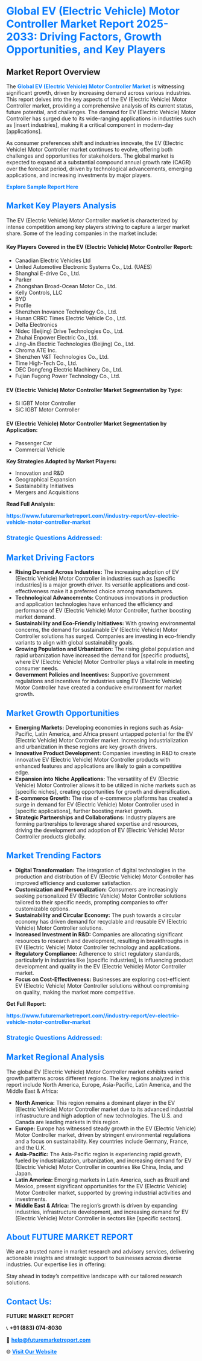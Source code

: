 <h1 style="color: #007BFF;">Global EV (Electric Vehicle) Motor Controller Market Report 2025-2033: Driving Factors, Growth Opportunities, and Key Players</h1>

<section id="overview">
<h2>Market Report Overview</h2>
<p>The <a href="https://www.futuremarketreport.com//industry-report/ev-electric-vehicle-motor-controller-market" style="color: #007BFF; text-decoration: none;"><strong>Global EV (Electric Vehicle) Motor Controller Market</strong></a> is witnessing significant growth, driven by increasing demand across various industries. This report delves into the key aspects of the EV (Electric Vehicle) Motor Controller market, providing a comprehensive analysis of its current status, future potential, and challenges. The demand for EV (Electric Vehicle) Motor Controller has surged due to its wide-ranging applications in industries such as [insert industries], making it a critical component in modern-day [applications].</p>
<p>As consumer preferences shift and industries innovate, the EV (Electric Vehicle) Motor Controller market continues to evolve, offering both challenges and opportunities for stakeholders. The global market is expected to expand at a substantial compound annual growth rate (CAGR) over the forecast period, driven by technological advancements, emerging applications, and increasing investments by major players.</p>
</section>

<section id="overview">
<p><a href="https://www.futuremarketreport.com//request-sample/reportId=81768" style="color: #007BFF; text-decoration: none;"><strong>Explore Sample Report Here</strong></a></p>
</section>

<section id="key-players">
<h2 style="color: #007BFF;">Market Key Players Analysis</h2>
<p>The EV (Electric Vehicle) Motor Controller market is characterized by intense competition among key players striving to capture a larger market share. Some of the leading companies in the market include:</p>
<h4>Key Players Covered in the EV (Electric Vehicle) Motor Controller Report:</h4>
<ul><li>Canadian Electric Vehicles Ltd</li><li>United Automotive Electronic Systems Co., Ltd. (UAES)</li><li>Shanghai E-drive Co., Ltd.</li><li>Parker</li><li>Zhongshan Broad-Ocean Motor Co., Ltd.</li><li>Kelly Controls, LLC</li><li>BYD</li><li>Profile</li><li>Shenzhen Inovance Technology Co., Ltd.</li><li>Hunan CRRC Times Electric Vehicle Co., Ltd.</li><li>Delta Electronics</li><li>Nidec (Beijing) Drive Technologies Co., Ltd.</li><li>Zhuhai Enpower Electric Co., Ltd.</li><li>Jing-Jin Electric Technologies (Beijing) Co., Ltd.</li><li>Chroma ATE Inc.</li><li>Shenzhen V&amp;T Technologies Co., Ltd.</li><li>Time High-Tech Co., Ltd.</li><li>DEC Dongfeng Electric Machinery Co., Ltd.</li><li>Fujian Fugong Power Technology Co., Ltd.</li></ul>
<h4>EV (Electric Vehicle) Motor Controller Market Segmentation by Type:</h4>
<ul><li>Si IGBT Motor Controller</li><li>SiC IGBT Motor Controller</li></ul>

<h4>EV (Electric Vehicle) Motor Controller Market Segmentation by Application:</h4>
<ul><li>Passenger Car</li><li>Commercial Vehicle</li></ul>
<p><strong>Key Strategies Adopted by Market Players:</strong></p>
<ul>
<li>Innovation and R&D</li>
<li>Geographical Expansion</li>
<li>Sustainability Initiatives</li>
<li>Mergers and Acquisitions</li>
</ul>
</section>

<section>
<p><strong>Read Full Analysis: </strong></p><a href="https://www.futuremarketreport.com//industry-report/ev-electric-vehicle-motor-controller-market" style="color: #007BFF; text-decoration: none;"><strong>https://www.futuremarketreport.com//industry-report/ev-electric-vehicle-motor-controller-market</strong></a>
<h3 style="color: #007BFF;">Strategic Questions Addressed:</h3>
</section>

<section id="driving-factors">
<h2 style="color: #007BFF;">Market Driving Factors</h2>
<ul>
<li><strong>Rising Demand Across Industries:</strong> The increasing adoption of EV (Electric Vehicle) Motor Controller in industries such as [specific industries] is a major growth driver. Its versatile applications and cost-effectiveness make it a preferred choice among manufacturers.</li>
<li><strong>Technological Advancements:</strong> Continuous innovations in production and application technologies have enhanced the efficiency and performance of EV (Electric Vehicle) Motor Controller, further boosting market demand.</li>
<li><strong>Sustainability and Eco-Friendly Initiatives:</strong> With growing environmental concerns, the demand for sustainable EV (Electric Vehicle) Motor Controller solutions has surged. Companies are investing in eco-friendly variants to align with global sustainability goals.</li>
<li><strong>Growing Population and Urbanization:</strong> The rising global population and rapid urbanization have increased the demand for [specific products], where EV (Electric Vehicle) Motor Controller plays a vital role in meeting consumer needs.</li>
<li><strong>Government Policies and Incentives:</strong> Supportive government regulations and incentives for industries using EV (Electric Vehicle) Motor Controller have created a conducive environment for market growth.</li>
</ul>
</section>

<section id="growth-opportunities">
<h2 style="color: #007BFF;">Market Growth Opportunities</h2>
<ul>
<li><strong>Emerging Markets:</strong> Developing economies in regions such as Asia-Pacific, Latin America, and Africa present untapped potential for the EV (Electric Vehicle) Motor Controller market. Increasing industrialization and urbanization in these regions are key growth drivers.</li>
<li><strong>Innovative Product Development:</strong> Companies investing in R&D to create innovative EV (Electric Vehicle) Motor Controller products with enhanced features and applications are likely to gain a competitive edge.</li>
<li><strong>Expansion into Niche Applications:</strong> The versatility of EV (Electric Vehicle) Motor Controller allows it to be utilized in niche markets such as [specific niches], creating opportunities for growth and diversification.</li>
<li><strong>E-commerce Growth:</strong> The rise of e-commerce platforms has created a surge in demand for EV (Electric Vehicle) Motor Controller used in [specific applications], further boosting market growth.</li>
<li><strong>Strategic Partnerships and Collaborations:</strong> Industry players are forming partnerships to leverage shared expertise and resources, driving the development and adoption of EV (Electric Vehicle) Motor Controller products globally.</li>
</ul>
</section>

<section id="trending-factors">
<h2 style="color: #007BFF;">Market Trending Factors</h2>
<ul>
<li><strong>Digital Transformation:</strong> The integration of digital technologies in the production and distribution of EV (Electric Vehicle) Motor Controller has improved efficiency and customer satisfaction.</li>
<li><strong>Customization and Personalization:</strong> Consumers are increasingly seeking personalized EV (Electric Vehicle) Motor Controller solutions tailored to their specific needs, prompting companies to offer customizable options.</li>
<li><strong>Sustainability and Circular Economy:</strong> The push towards a circular economy has driven demand for recyclable and reusable EV (Electric Vehicle) Motor Controller solutions.</li>
<li><strong>Increased Investment in R&D:</strong> Companies are allocating significant resources to research and development, resulting in breakthroughs in EV (Electric Vehicle) Motor Controller technology and applications.</li>
<li><strong>Regulatory Compliance:</strong> Adherence to strict regulatory standards, particularly in industries like [specific industries], is influencing product development and quality in the EV (Electric Vehicle) Motor Controller market.</li>
<li><strong>Focus on Cost-Effectiveness:</strong> Businesses are exploring cost-efficient EV (Electric Vehicle) Motor Controller solutions without compromising on quality, making the market more competitive.</li>
</ul>
</section>

<section>
<p><strong>Get Full Report: </strong></p><a href="https://www.futuremarketreport.com//industry-report/ev-electric-vehicle-motor-controller-market" style="color: #007BFF; text-decoration: none;"><strong>https://www.futuremarketreport.com//industry-report/ev-electric-vehicle-motor-controller-market</strong></a>
<h3 style="color: #007BFF;">Strategic Questions Addressed:</h3>
</section>


<section id="regional-analysis">
<h2 style="color: #007BFF;">Market Regional Analysis</h2>
<p>The global EV (Electric Vehicle) Motor Controller market exhibits varied growth patterns across different regions. The key regions analyzed in this report include North America, Europe, Asia-Pacific, Latin America, and the Middle East & Africa:</p>
<ul>
<li><strong>North America:</strong> This region remains a dominant player in the EV (Electric Vehicle) Motor Controller market due to its advanced industrial infrastructure and high adoption of new technologies. The U.S. and Canada are leading markets in this region.</li>
<li><strong>Europe:</strong> Europe has witnessed steady growth in the EV (Electric Vehicle) Motor Controller market, driven by stringent environmental regulations and a focus on sustainability. Key countries include Germany, France, and the U.K.</li>
<li><strong>Asia-Pacific:</strong> The Asia-Pacific region is experiencing rapid growth, fueled by industrialization, urbanization, and increasing demand for EV (Electric Vehicle) Motor Controller in countries like China, India, and Japan.</li>
<li><strong>Latin America:</strong> Emerging markets in Latin America, such as Brazil and Mexico, present significant opportunities for the EV (Electric Vehicle) Motor Controller market, supported by growing industrial activities and investments.</li>
<li><strong>Middle East & Africa:</strong> The region’s growth is driven by expanding industries, infrastructure development, and increasing demand for EV (Electric Vehicle) Motor Controller in sectors like [specific sectors].</li>
</ul>
</section>

<footer>
<h2 style="color: #007BFF;">About FUTURE MARKET REPORT</h2>
<p>We are a trusted name in market research and advisory services, delivering actionable insights and strategic support to businesses across diverse industries. Our expertise lies in offering:</p>

<p>Stay ahead in today’s competitive landscape with our tailored research solutions.</p>

<h2 style="color: #007BFF;">Contact Us:</h2>
<p><strong>FUTURE MARKET REPORT</strong></p>
<p>📞 <strong>+91 (883) 074-8030</strong></p>
<p>📧 <strong><a href="mailto:help@futuremarketreport.com" style="color: #007BFF;">help@futuremarketreport.com</a></strong></p>
<p>🌐 <strong><a href="https://www.futuremarketreport.com/" style="color: #007BFF;">Visit Our Website</a></strong></p>
</footer>